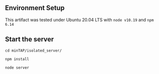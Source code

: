 ## Environment Setup

This artifact was tested under Ubuntu 20.04 LTS with `node v10.19` and `npm 6.14`


## Start the server

```
cd minTAP/isolated_server/

npm install

node server
```
